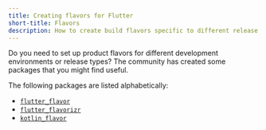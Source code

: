 ```yaml
---
title: Creating flavors for Flutter
short-title: Flavors
description: How to create build flavors specific to different release types or development environments.
---
```


Do you need to set up product flavors for different development
environments or release types?
The community has created some packages that you might find useful.


The following packages are listed alphabetically:

* [`flutter_flavor`][]
* [`flutter_flavorizr`][]
* [`kotlin_flavor`][]





[`flutter_flavor`]: {{site.pub}}/packages/flutter_flavor
[`flutter_flavorizr`]: {{site.pub}}/packages/flutter_flavorizr
[`kotlin_flavor`]: {{site.pub}}/packages/kotlin_flavor

